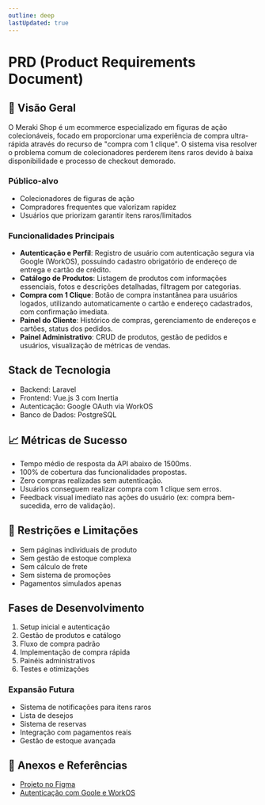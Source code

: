 ```yaml
---
outline: deep
lastUpdated: true
---
```


# PRD (Product Requirements Document)

## 🎯 Visão Geral

O Meraki Shop é um ecommerce especializado em figuras de ação colecionáveis, focado em proporcionar uma experiência de compra ultra-rápida através do recurso de "compra com 1 clique". O sistema visa resolver o problema comum de colecionadores perderem itens raros devido à baixa disponibilidade e processo de checkout demorado.

### Público-alvo

- Colecionadores de figuras de ação
- Compradores frequentes que valorizam rapidez
- Usuários que priorizam garantir itens raros/limitados

### Funcionalidades Principais

- **Autenticação e Perfil**: Registro de usuário com autenticação segura via Google (WorkOS), possuindo cadastro obrigatório de endereço de entrega e cartão de crédito.
- **Catálogo de Produtos**: Listagem de produtos com informações essenciais, fotos e descrições detalhadas, filtragem por categorias.
- **Compra com 1 Clique**: Botão de compra instantânea para usuários logados, utilizando automaticamente o cartão e endereço cadastrados, com confirmação imediata.
- **Painel do Cliente**: Histórico de compras, gerenciamento de endereços e cartões, status dos pedidos.
- **Painel Administrativo**: CRUD de produtos, gestão de pedidos e usuários, visualização de métricas de vendas.

## Stack de Tecnologia

- Backend: Laravel
- Frontend: Vue.js 3 com Inertia
- Autenticação: Google OAuth via WorkOS
- Banco de Dados: PostgreSQL

## 📈 Métricas de Sucesso

- Tempo médio de resposta da API abaixo de 1500ms.
- 100% de cobertura das funcionalidades propostas.
- Zero compras realizadas sem autenticação.
- Usuários conseguem realizar compra com 1 clique sem erros.
- Feedback visual imediato nas ações do usuário (ex: compra bem-sucedida, erro de validação).

## 🚧 Restrições e Limitações

- Sem páginas individuais de produto
- Sem gestão de estoque complexa
- Sem cálculo de frete
- Sem sistema de promoções
- Pagamentos simulados apenas


## Fases de Desenvolvimento

1. Setup inicial e autenticação
2. Gestão de produtos e catálogo
3. Fluxo de compra padrão
4. Implementação de compra rápida
5. Painéis administrativos
6. Testes e otimizações

### Expansão Futura

- Sistema de notificações para itens raros
- Lista de desejos
- Sistema de reservas
- Integração com pagamentos reais
- Gestão de estoque avançada


## 📎 Anexos e Referências

- [Projeto no Figma](https://www.figma.com/design/qK1ZmNSo1sYd2o9UGNKvKF/MERAKI---Relume-Figma-Kit--v3.0---Community-?node-id=1919-1544&p=f&t=MBcrqmysAoPULprc-0)
- [Autenticação com Goole e WorkOS](https://dashboard.workos.com/environment_01JV7T3ECPE68XY5J73MD05FV4/onboarding/sso)

